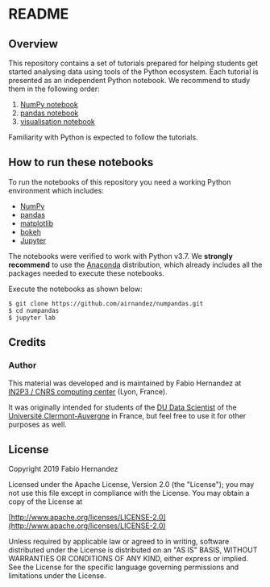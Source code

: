 # README

## Overview
This repository contains a set of tutorials prepared for helping students get started analysing data using tools of the Python ecosystem. Each tutorial is presented as an independent Python notebook. We recommend to study them in the following order:

1. [NumPy notebook](https://nbviewer.jupyter.org/github/airnandez/numpandas/blob/master/notebooks/NumPy.ipynb)
2. [pandas notebook](https://nbviewer.jupyter.org/github/airnandez/numpandas/blob/master/notebooks/pandas.ipynb)
3. [visualisation notebook](https://nbviewer.jupyter.org/github/airnandez/numpandas/blob/master/notebooks/visualisation.ipynb)
 
Familiarity with Python is expected to follow the tutorials.

## How to run these notebooks

To run the notebooks of this repository you need a working Python environment which includes:

* [NumPy](https://www.numpy.org)
* [pandas](https://pandas.pydata.org)
* [matplotlib](https://matplotlib.org)
* [bokeh](https://bokeh.pydata.org/en/latest/)
* [Jupyter](https://jupyter.readthedocs.io/en/latest/#)

The notebooks were verified to work with Python v3.7. We **strongly recommend** to use the [Anaconda](https://www.anaconda.com/distribution/) distribution, which already includes all the packages needed to execute these notebooks.

Execute the notebooks as shown below:

```
$ git clone https://github.com/airnandez/numpandas.git
$ cd numpandas
$ jupyter lab
```

## Credits

### Author
This material was developed and is maintained by Fabio Hernandez at [IN2P3 / CNRS computing center](http://cc.in2p3.fr) (Lyon, France). 

It was originally intended for students of the [DU Data Scientist](https://www.uca.fr/formation/nos-formations/catalogue-des-formations/du-data-scientist-23438.kjsp) of the [Université Clermont-Auvergne](https://www.uca.fr) in France, but feel free to use it for other purposes as well.


## License
Copyright 2019 Fabio Hernandez

Licensed under the Apache License, Version 2.0 (the "License");
you may not use this file except in compliance with the License.
You may obtain a copy of the License at

[http://www.apache.org/licenses/LICENSE-2.0](http://www.apache.org/licenses/LICENSE-2.0)

Unless required by applicable law or agreed to in writing, software
distributed under the License is distributed on an "AS IS" BASIS,
WITHOUT WARRANTIES OR CONDITIONS OF ANY KIND, either express or implied.
See the License for the specific language governing permissions and
limitations under the License.
